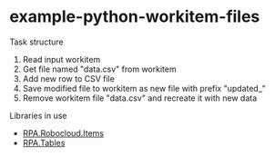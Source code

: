 # example-python-workitem-files

Task structure

  1. Read input workitem
  2. Get file named "data.csv" from workitem
  3. Add new row to CSV file
  4. Save modified file to workitem as new file with prefix "updated_"
  5. Remove workitem file "data.csv" and recreate it with new data
  
Libraries in use

  - [RPA.Robocloud.Items](https://robocorp.com/docs/libraries/rpa-framework/rpa-robocloud-items)
  - [RPA.Tables](https://robocorp.com/docs/libraries/rpa-framework/rpa-tables)
